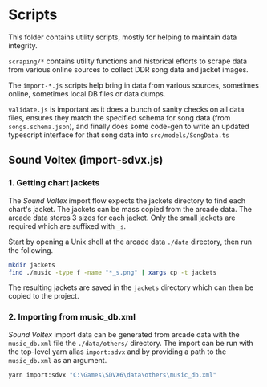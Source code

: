 # Scripts

This folder contains utility scripts, mostly for helping to maintain data integrity.

`scraping/*` contains utility functions and historical efforts to scrape data from
various online sources to collect DDR song data and jacket images.

The `import-*.js` scripts help bring in data from various sources, sometimes online,
sometimes local DB files or data dumps.

`validate.js` is important as it does a bunch of sanity checks on all data files,
ensures they match the specified schema for song data (from `songs.schema.json`),
and finally does some code-gen to write an updated typescript interface for that
song data into `src/models/SongData.ts`

## Sound Voltex (import-sdvx.js)

### 1. Getting chart jackets

The _Sound Voltex_ import flow expects the jackets directory to find each chart's jacket. The jackets can be mass copied from the arcade data. The arcade data stores 3 sizes for each jacket. Only the small jackets are required which are suffixed with `_s`.

Start by opening a Unix shell at the arcade data `./data` directory, then run the following.

```sh
mkdir jackets
find ./music -type f -name "*_s.png" | xargs cp -t jackets
```

The resulting jackets are saved in the `jackets` directory which can then be copied to the project.

### 2. Importing from music_db.xml

_Sound Voltex_ import data can be generated from arcade data with the `music_db.xml` file the `./data/others/` directory. The import can be run with the top-level yarn alias `import:sdvx` and by providing a path to the `music_db.xml` as an argument.

```sh
yarn import:sdvx "C:\Games\SDVX6\data\others\music_db.xml"
```
